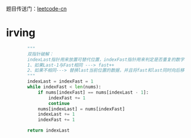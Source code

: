 题目传送门：[leetcode-cn](https://leetcode-cn.com/problems/remove-duplicates-from-sorted-array/)


# irving
```python
        """
        双指针破解：
        indexLast指针用来放置可替代位置，indexFast指针用来判定是否重复的数字
        1、如果Last-1与Fast相同 ---> fast++
        2、如果不相同---> 替换last当前位置的数据，并且将fast和last同时向后移
        """
        indexLast = indexFast = 1
        while indexFast < len(nums):
            if nums[indexFast] == nums[indexLast - 1]:
                indexFast += 1
                continue
            nums[indexLast] = nums[indexFast]
            indexLast += 1
            indexFast += 1

        return indexLast
```